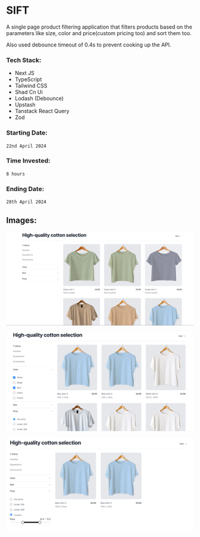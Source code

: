 # SIFT

A single page product filtering application that filters products based on the parameters like size, color and price(custom pricing too) and sort them too.

Also used debounce timeout of 0.4s to prevent cooking up the API.

### Tech Stack:
- Next JS
- TypeScript
- Tailwind CSS
- Shad Cn Ui
- Lodash (Debounce)
- Upstash
- Tanstack React Query
- Zod

### Starting Date: 
    22nd April 2024

### Time Invested:
    8 hours

### Ending Date:
    28th April 2024

## Images:

![alt text](image.png)

![alt text](image-1.png)

![alt text](image-2.png)